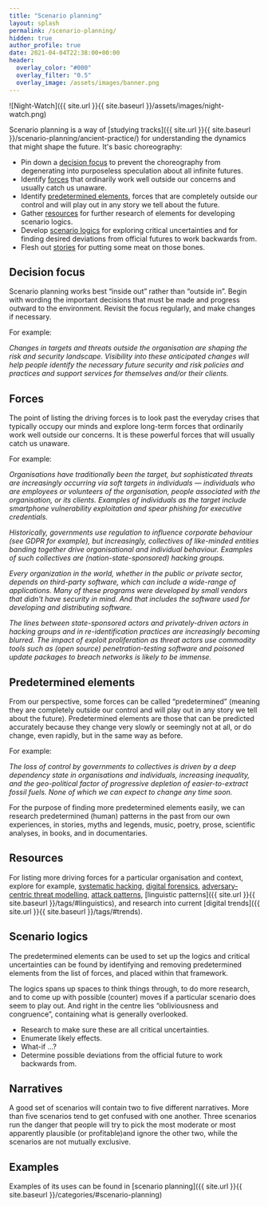 ```yaml
---
title: "Scenario planning"
layout: splash
permalink: /scenario-planning/
hidden: true
author_profile: true
date: 2021-04-04T22:38:00+00:00
header:
  overlay_color: "#000"
  overlay_filter: "0.5"
  overlay_image: /assets/images/banner.png
---
```


![Night-Watch]({{ site.url }}{{ site.baseurl }}/assets/images/night-watch.png)

Scenario planning is a way of [studying tracks]({{ site.url }}{{ site.baseurl }}/scenario-planning/ancient-practice/) for understanding the dynamics that might shape the future. It's basic choreography:

* Pin down a [decision focus](#decision-focus) to prevent the choreography from degenerating into purposeless speculation about all infinite futures.
* Identify [forces](#forces) that ordinarily work well outside our concerns and usually catch us unaware.
* Identify [predetermined elements](#predetermined-elements), forces that are completely outside our control and will play out in any story we tell about the future.
* Gather [resources](#resources) for further research of elements for developing scenario logics.
* Develop [scenario logics](#scenario-logics) for exploring critical uncertainties and for finding desired deviations from official futures to work backwards from.
* Flesh out [stories](#narratives) for putting some meat on those bones.

## Decision focus

Scenario planning works best “inside out” rather than “outside in”. Begin with wording the important decisions that must be made and progress outward to the environment. Revisit the focus regularly, and make changes if necessary.

For example:

_Changes in targets and threats outside the organisation are shaping the risk and security landscape. Visibility into these anticipated changes will help people identify the necessary future security and risk policies and practices and support services for themselves and/or their clients._

## Forces

The point of listing the driving forces is to look past the everyday crises that typically occupy our minds and explore long-term forces that ordinarily work well outside our concerns. It is these powerful forces that will usually catch us unaware.

For example:

_Organisations have traditionally been the target, but sophisticated threats are increasingly occurring via soft targets in individuals — individuals who are employees or volunteers of the organisation, people associated with the organisation, or its clients. Examples of individuals as the target include smartphone vulnerability exploitation and spear phishing for executive credentials._

_Historically, governments use regulation to influence corporate behaviour (see GDPR for example), but increasingly, collectives of like-minded entities banding together drive organisational and individual behaviour. Examples of such collectives are (nation-state-sponsored) hacking groups._

_Every organization in the world, whether in the public or private sector, depends on third-party software, which can include a wide-range of applications. Many of these programs were developed by small vendors that didn't have security in mind. And that includes the software used for developing and distributing software._

_The lines between state-sponsored actors and privately-driven actors in hacking groups and in re-identification practices are increasingly becoming blurred. The impact of exploit proliferation as threat actors use commodity tools such as (open source) penetration-testing software and poisoned update packages to breach networks is likely to be immense._

## Predetermined elements

From our perspective, some forces can be called “predetermined” (meaning they are completely outside our control and will play out in any story we tell about the future). Predetermined elements are those that can be predicted accurately because they change very slowly or seemingly not at all, or do change, even rapidly, but in the same way as before.

For example:

_The loss of control by governments to collectives is driven by a deep dependency state in organisations and individuals, increasing inequality, and the geo-political factor of progressive depletion of easier-to-extract fossil fuels. None of which we can expect to change any time soon._

For the purpose of finding more predetermined elements easily, we can research predetermined (human) patterns in the past from our own experiences, in stories, myths and legends, music, poetry, prose, scientific analyses, in books, and in documentaries. 

## Resources

For listing more driving forces for a particular organisation and context, explore for example, [systematic hacking](https://github.com/tymyrddin/orchard/blob/main/README.md), [digital forensics](https://tymyrddin.wiki/forensics/start), [adversary-centric threat modelling](https://github.com/tymyrddin/orchard/tree/main/threat-modelling/README.md), [attack patterns](https://github.com/tymyrddin/orchard/blob/main/trees/README.md), [linguistic patterns]({{ site.url }}{{ site.baseurl }}/tags/#linguistics), and research into current [digital trends]({{ site.url }}{{ site.baseurl }}/tags/#trends). 

## Scenario logics

The predetermined elements can be used to set up the logics and critical uncertainties can be found by identifying and removing predetermined elements from the list of forces, and placed within that framework.

The logics spans up spaces to think things through, to do more research, and to come up with possible (counter) moves if a particular scenario does seem to play out. And right in the centre lies “obliviousness and congruence”, containing what is generally overlooked. 

* Research to make sure these are all critical uncertainties.
* Enumerate likely effects.
* What-if ...?
* Determine possible deviations from the official future to work backwards from. 

## Narratives

A good set of scenarios will contain two to five different narratives. More than five scenarios tend to get confused with one another. Three scenarios run the danger that people will try to pick the most moderate or most apparently plausible (or profitable)and ignore the other two, while the scenarios are not mutually exclusive.

## Examples

Examples of its uses can be found in [scenario planning]({{ site.url }}{{ site.baseurl }}/categories/#scenario-planning)
